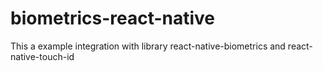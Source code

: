 # biometrics-react-native
This a example integration with library react-native-biometrics and react-native-touch-id
